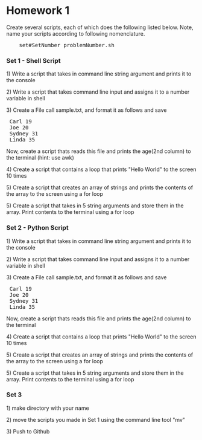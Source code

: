  <h1>Homework 1</h1>

<p>
Create several scripts, each of which does the following listed below. Note, name your scripts according to following nomenclature.
</p>
<pre>
    set#SetNumber_problemNumber.sh
</pre>


<h3>Set 1 - Shell Script</h3>
<p>1) Write a script that takes in command line string argument and prints it to the console</p>
<p>2) Write a script that takes command line input and assigns it to a number variable in shell</p>
<p>3) Create a File call sample.txt, and format it as follows and save</p>
<pre>
 Carl 19
 Joe 20
 Sydney 31
 Linda 35
</pre>
Now, create a script thats reads this file and prints the age(2nd column) to the terminal (hint: use awk)
<p>4) Create a script that contains a loop that prints "Hello World" to the screen 10 times</p>
<p>5) Create a script that creates an array of strings and prints the contents of the array to the screen using a for loop</p>
<p>5) Create a script that takes in 5 string arguments and store them in the array. Print contents to the terminal using a for loop


<h3>Set 2 - Python Script</h3>
<p>1) Write a script that takes in command line string argument and prints it to the console</p>
<p>2) Write a script that takes command line input and assigns it to a number variable in shell</p>
<p>3) Create a File call sample.txt, and format it as follows and save</p>
<pre>
 Carl 19
 Joe 20
 Sydney 31
 Linda 35
</pre>
Now, create a script thats reads this file and prints the age(2nd column) to the terminal
<p>4) Create a script that contains a loop that prints "Hello World" to the screen 10 times</p>
<p>5) Create a script that creates an array of strings and prints the contents of the array to the screen using a for loop</p>
<p>5) Create a script that takes in 5 string arguments and store them in the array. Print contents to the terminal using a for loop

<h3>Set 3</h3>
<p>1) make directory with your name</p>
<p>2) move the scripts you made in Set 1 using the command line tool "mv"</p>
<p>3) Push to Github</p>
